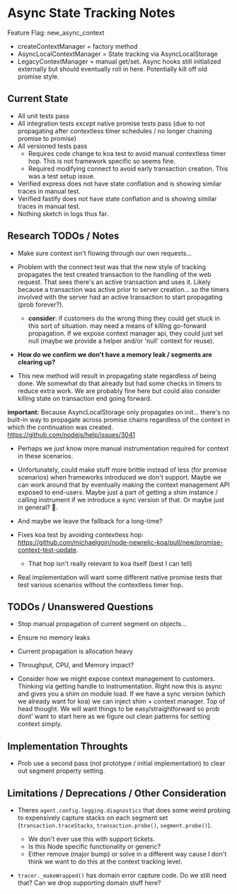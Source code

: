 # Async State Tracking Notes

Feature Flag: new_async_context

* createContextManager = factory method
* AsyncLocalContextManager = State tracking via AsyncLocalStorage
* LegacyContextManager = manual get/set. Async hooks still initialized externally but should eventually roll in here. Potentially kill off old promise style.

## Current State

* All unit tests pass
* All integration tests *except* native promise tests pass (due to not propagating after contextless timer schedules / no longer chaining promise to promise)
* All versioned tests pass
  * Requires code change to koa test to avoid manual contextless timer hop. This is not framework specific so seems fine.
  * Required modifying connect to avoid early transaction creation. This was a test setup issue.
* Verified express does not have state conflation and is showing similar traces in manual test.
* Verified fastify does not have state conflation and is showing similar traces in manual test.
* Nothing sketch in logs thus far.

## Research TODOs / Notes

* Make sure context isn't flowing through our own requests...

* Problem with the connect test was that the new style of tracking propagates the test created transaction
  to the handling of the web request. That sees there's an active transaction and uses it. Likely because a transaction was active prior to server creation... so the timers involved with the server had an active transaction to start propagating (prob forever?).
  * **consider**: if customers do the wrong thing they could get stuck in this sort of situation. may need a means of killing go-forward propagation. If we expose context manager api, they could just set null (maybe we provide a helper and/or 'null' context for reuse).

* **How do we confirm we don't have a memory leak / segments are clearing up?**

* This new method will result in propagating state regardless of being done. We somewhat do that already but had some checks in timers to reduce extra work. We are probably fine here but could also consider killing state on transaction end going forward.

**important:** Because AsyncLocalStorage only propagates on init... there's no built-in way to propagate across promise chains regardless of the context in which the continuation was created. https://github.com/nodejs/help/issues/3041
  * Perhaps we just know more manual instrumentation required for context in these scenarios.
  * Unfortunately, could make stuff more brittle instead of less (for promise scenarios) when frameworks introduced we don't support. Maybe we can work around that by eventually making the context management API exposed to end-users. Maybe just a part of getting a shim instance / calling instrument if we introduce a sync version of that. Or maybe just in general? :shrug:.
  * And maybe we leave the fallback for a long-time?

* Fixes koa test by avoiding contextless hop: https://github.com/michaelgoin/node-newrelic-koa/pull/new/promise-context-test-update.
  * That hop isn't really relevant to koa itself (best I can tell)

* Real implementation will want some different native promise tests that test various scenarios without the contextless timer hop.

## TODOs / Unanswered Questions

* Stop manual propagation of current segment on objects...

* Ensure no memory leaks

* Current propagation is allocation heavy

* Throughput, CPU, and Memory impact?

* Consider how we might expose context management to customers. Thinking via getting handle to instrumentation. Right now this is async and gives you a shim on module load. If we have a sync version (which we already want for koa) we can inject shim + context manager. Top of head thought. We will want things to be easy/straightforward so prob dont' want to start here as we figure out clean patterns for setting context simply.

## Implementation Throughts

* Prob use a second pass (not prototype / initial implementation) to clear out segment property setting.

## Limitations / Deprecations / Other Consideration

* Theres `agent.config.logging.diagnostics` that does some weird probing to expensively capture stacks on each segment set (`transaction.traceStacks`, `transaction.probe()`, `segment.probe()`).
  * We don't ever use this with support tickets.
  * Is this Node specific functionality or generic?
  * Either remove (major bump) or solve in a different way cause I don't think we want to do this at the context tracking level.


* `tracer._makeWrapped()` has domain error capture code. Do we still need that? Can we drop supporting domain stuff here?